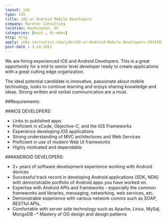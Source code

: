 ```yaml
---
layout: job
type: iOS
title: iOS or Android Mobile Developers
company: Raretec Consulting
location: Washington, DC
categories: [main , dc-mdev]
http: http
apply: jobs.recruitics.com/job/iOS-or-Android-Mobile-Developers-2918392
post-date : 3-24-2013
---
```


We are hiring experienced iOS and Android Developers. This is a great opportunity for a mid to senior level developer ready to create applications with a great cutting edge organization. 

The ideal potential candidate is innovative, passionate about mobile technology, looks to continue learning and enjoys sharing knowledge and ideas. Strong written and verbal communication are a must.

##Requirements:

###IOS DEVELOPERS:

* Links to published apps
* Proficient in xCode, Objective-C, and the iOS Frameworks
* Experience developing iOS applications
* Strong understanding of MVC architectures and Web Services
* Proficient in use of modern Web UI frameworks
* Highly motivated and dependable

###ANDROID DEVELOPERS:

* 2+ years of software development experience working with Android devices
* Successful track record in developing Android applications (SDK, NDK) with demonstrable portfolio of Android apps you have worked on.
* Expertise with Android APIs and frameworks - especially the common frameworks and libraries, messaging, networking, web services, etc.
* Demonstrable experience with various network comms such as SOAP, RESTful APIs,
* Comfortable with server side technology such as Apache, Linux, MySql, MongoDB
-* Mastery of OO design and design patterns